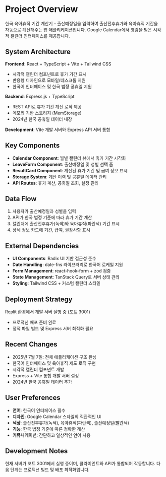 # Project Overview

한국 육아휴직 기간 계산기 - 출산예정일을 입력하여 출산전후휴가와 육아휴직 기간을 자동으로 계산해주는 웹 애플리케이션입니다. Google Calendar에서 영감을 받은 시각적 캘린더 인터페이스를 제공합니다.

## System Architecture

**Frontend**: React + TypeScript + Vite + Tailwind CSS
- 시각적 캘린더 컴포넌트로 휴가 기간 표시
- 반응형 디자인으로 모바일/데스크톱 지원
- 한국어 인터페이스 및 한국 법정 공휴일 지원

**Backend**: Express.js + TypeScript
- REST API로 휴가 기간 계산 로직 제공
- 메모리 기반 스토리지 (MemStorage)
- 2024년 한국 공휴일 데이터 내장

**Development**: Vite 개발 서버와 Express API 서버 통합

## Key Components

- **Calendar Component**: 월별 캘린더 뷰에서 휴가 기간 시각화
- **LeaveForm Component**: 출산예정일 및 성별 선택 폼
- **ResultCard Component**: 계산된 휴가 기간 및 급여 정보 표시
- **Storage System**: 계산 이력 및 공휴일 데이터 관리
- **API Routes**: 휴가 계산, 공휴일 조회, 설정 관리

## Data Flow

1. 사용자가 출산예정일과 성별을 입력
2. API가 한국 법정 기준에 따라 휴가 기간 계산
3. 캘린더에 출산전후휴가(녹색)와 육아휴직(파란색) 기간 표시
4. 상세 정보 카드에 기간, 급여, 권장사항 표시

## External Dependencies

- **UI Components**: Radix UI 기반 접근성 준수
- **Date Handling**: date-fns 라이브러리로 한국어 로케일 지원
- **Form Management**: react-hook-form + zod 검증
- **State Management**: TanStack Query로 서버 상태 관리
- **Styling**: Tailwind CSS + 커스텀 캘린더 스타일

## Deployment Strategy

Replit 환경에서 개발 서버 실행 중 (포트 3001)
- 프로덕션 배포 준비 완료
- 정적 파일 빌드 및 Express 서버 최적화 필요

## Recent Changes

- 2025년 7월 7일: 전체 애플리케이션 구조 완성
- 한국어 인터페이스 및 육아휴직 제도 로직 구현
- 시각적 캘린더 컴포넌트 개발
- Express + Vite 통합 개발 서버 설정
- 2024년 한국 공휴일 데이터 추가

## User Preferences

- **언어**: 한국어 인터페이스 필수
- **디자인**: Google Calendar 스타일의 직관적인 UI
- **색상**: 출산전후휴가(녹색), 육아휴직(파란색), 출산예정일(빨간색)
- **기능**: 한국 법정 기준에 따른 정확한 계산
- **커뮤니케이션**: 간단하고 일상적인 언어 사용

## Development Notes

현재 서버가 포트 3001에서 실행 중이며, 클라이언트와 API가 통합되어 작동합니다. 다음 단계는 프로덕션 빌드 및 배포 최적화입니다.
